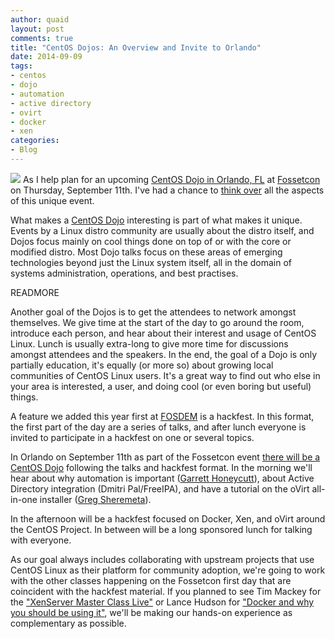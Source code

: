 ```yaml
---
author: quaid
layout: post
comments: true
title: "CentOS Dojos: An Overview and Invite to Orlando"
date: 2014-09-09
tags:
- centos
- dojo
- automation
- active directory
- ovirt
- docker
- xen
categories:
- Blog
---
```

<img src="http://community.redhat.com/images/blog/CentOS_200x.png"> As I help plan for an upcoming [CentOS Dojo in Orlando, FL](http://wiki.centos.org/Events/Dojo/Orlando2014) at [Fossetcon](http://fossetcon.org) on Thursday, September 11th. I've had a chance to [think over](http://iquaid.org/2014/09/05/centos-dojo-in-orlando-at-fossetcon-11-sep/) all the aspects of this unique event.

What makes a [CentOS Dojo](http://wiki.centos.org/Events/Dojo) interesting is part of what makes it unique. Events by a Linux distro community are usually about the distro itself, and Dojos focus mainly on cool things done on top of or with the core or modified distro. Most Dojo talks focus on these areas of emerging technologies beyond just the Linux system itself, all in the domain of systems administration, operations, and best practises.

READMORE 

Another goal of the Dojos is to get the attendees to network amongst themselves. We give time at the start of the day to go around the room, introduce each person, and hear about their interest and usage of CentOS Linux. Lunch is usually extra-long to give more time for discussions amongst attendees and the speakers. In the end, the goal of a Dojo is only partially education, it's equally (or more so) about growing local communities of CentOS Linux users. It's a great way to find out who else in your area is interested, a user, and doing cool (or even boring but useful) things.

A feature we added this year first at [FOSDEM](http://www.fosdem.org/2014) is a hackfest. In this format, the first part of the day are a series of talks, and after lunch everyone is invited to participate in a hackfest on one or several topics.

In Orlando on September 11th as part of the Fossetcon event [there will be a CentOS Dojo](http://wiki.centos.org/Events/Dojo/Orlando2014) following the talks and hackfest format. In the morning we'll hear about why automation is important ([Garrett Honeycutt](http://twitter.com/learnpuppet)), about Active Directory integration (Dmitri Pal/FreeIPA), and have a tutorial on the oVirt all-in-one installer ([Greg Sheremeta](http://twitter.com/gregsheremeta)). 

In the afternoon will be a hackfest focused on Docker, Xen, and oVirt around the CentOS Project. In between will be a long sponsored lunch for talking with everyone.

As our goal always includes collaborating with upstream projects that use CentOS Linux as their platform for community adoption, we're going to work with the other classes happening on the Fossetcon first day that are coincident with the hackfest material. If you planned to see Tim Mackey for the ["XenServer Master Class Live"](http://fossetcon.org/2014/session/xenserver-master-class-live) or Lance Hudson for ["Docker and why you should be using it"](http://fossetcon.org/2014/session/docker-and-why-you-should-be-using-it), we'll be making our hands-on experience as complementary as possible.